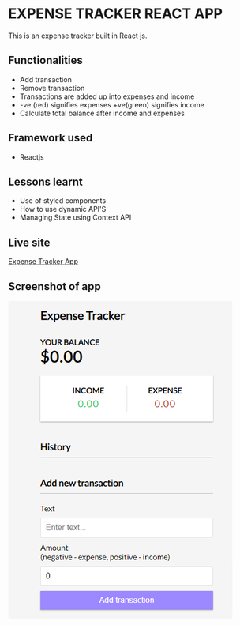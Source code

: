 # EXPENSE TRACKER REACT APP
This is an expense tracker built in React js.

## Functionalities
<ul>
  <li>Add transaction</li>
  <li>Remove transaction</li>
  <li>Transactions are added up into expenses and income</li>
  <li>-ve (red) signifies expenses +ve(green) signifies income</li>
  <li>Calculate total balance after income and expenses</li>
</ul>

## Framework used 
<ul>
  <li>Reactjs</li>
</ul>

## Lessons learnt
<ul>
  <li>Use of styled components</li>
  <li>How to use dynamic API'S</li>
  <li>Managing State using Context API</li>  
</ul>

## Live site 
[Expense Tracker App](https://expensetracker-react-app.netlify.app/)

## Screenshot of app
<img src = "images/React App.png">


